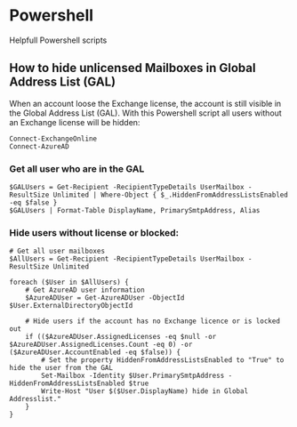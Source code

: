# Powershell
Helpfull Powershell scripts


## How to hide unlicensed Mailboxes in Global Address List (GAL)
When an account loose the Exchange license, the account is still visible in the Global Address List (GAL).
With this Powershell script all users without an Exchange license will be hidden:

```
Connect-ExchangeOnline
Connect-AzureAD
```

### Get all user who are in the GAL
 
```
$GALUsers = Get-Recipient -RecipientTypeDetails UserMailbox -ResultSize Unlimited | Where-Object { $_.HiddenFromAddressListsEnabled -eq $false }
$GALUsers | Format-Table DisplayName, PrimarySmtpAddress, Alias
```

### Hide users without license or blocked:
```
# Get all user mailboxes
$AllUsers = Get-Recipient -RecipientTypeDetails UserMailbox -ResultSize Unlimited

foreach ($User in $AllUsers) {
    # Get AzureAD user information
    $AzureADUser = Get-AzureADUser -ObjectId $User.ExternalDirectoryObjectId

    # Hide users if the account has no Exchange licence or is locked out
    if (($AzureADUser.AssignedLicenses -eq $null -or $AzureADUser.AssignedLicenses.Count -eq 0) -or ($AzureADUser.AccountEnabled -eq $false)) {
        # Set the property HiddenFromAddressListsEnabled to "True" to hide the user from the GAL
        Set-Mailbox -Identity $User.PrimarySmtpAddress -HiddenFromAddressListsEnabled $true
        Write-Host "User $($User.DisplayName) hide in Global Addresslist."
    }
}
```
